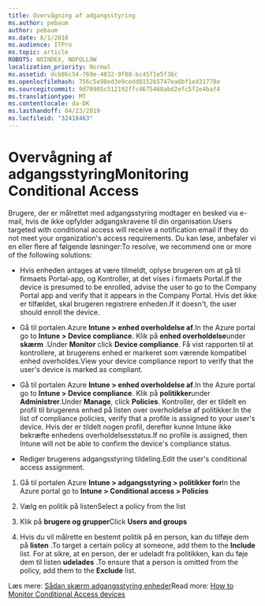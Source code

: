 ```yaml
---
title: Overvågning af adgangsstyring
ms.author: pebaum
author: pebaum
ms.date: 8/1/2018
ms.audience: ITPro
ms.topic: article
ROBOTS: NOINDEX, NOFOLLOW
localization_priority: Normal
ms.assetid: dcb86c54-769e-4832-9f88-bc45f1e5f36c
ms.openlocfilehash: 756c5e98ed3e9cedd0152b5747ea6bf1ed31778e
ms.sourcegitcommit: 9d78905c512192ffc4675468abd2efc5f2e4baf4
ms.translationtype: MT
ms.contentlocale: da-DK
ms.lasthandoff: 04/23/2019
ms.locfileid: "32418463"
---
```

# <a name="monitoring-conditional-access"></a><span data-ttu-id="8f8c9-102">Overvågning af adgangsstyring</span><span class="sxs-lookup"><span data-stu-id="8f8c9-102">Monitoring Conditional Access</span></span>

<span data-ttu-id="8f8c9-103">Brugere, der er målrettet med adgangsstyring modtager en besked via e-mail, hvis de ikke opfylder adgangskravene til din organisation.</span><span class="sxs-lookup"><span data-stu-id="8f8c9-103">Users targeted with conditional access will receive a notification email if they do not meet your organization's access requirements.</span></span> <span data-ttu-id="8f8c9-104">Du kan løse, anbefaler vi en eller flere af følgende løsninger:</span><span class="sxs-lookup"><span data-stu-id="8f8c9-104">To resolve, we recommend one or more of the following solutions:</span></span>
  
- <span data-ttu-id="8f8c9-105">Hvis enheden antages at være tilmeldt, oplyse brugeren om at gå til firmaets Portal-app, og Kontroller, at det vises i firmaets Portal.</span><span class="sxs-lookup"><span data-stu-id="8f8c9-105">If the device is presumed to be enrolled, advise the user to go to the Company Portal app and verify that it appears in the Company Portal.</span></span> <span data-ttu-id="8f8c9-106">Hvis det ikke er tilfældet, skal brugeren registrere enheden.</span><span class="sxs-lookup"><span data-stu-id="8f8c9-106">If it doesn't, the user should enroll the device.</span></span>
    
- <span data-ttu-id="8f8c9-107">Gå til portalen Azure **Intune \> enhed overholdelse af**.</span><span class="sxs-lookup"><span data-stu-id="8f8c9-107">In the Azure portal go to **Intune \> Device compliance**.</span></span> <span data-ttu-id="8f8c9-108">Klik på **enhed overholdelse**under **skærm** .</span><span class="sxs-lookup"><span data-stu-id="8f8c9-108">Under **Monitor** click **Device compliance**.</span></span> <span data-ttu-id="8f8c9-109">Få vist rapporten til at kontrollere, at brugerens enhed er markeret som værende kompatibel enhed overholdes.</span><span class="sxs-lookup"><span data-stu-id="8f8c9-109">View your device compliance report to verify that the user's device is marked as compliant.</span></span> 
    
- <span data-ttu-id="8f8c9-110">Gå til portalen Azure **Intune \> enhed overholdelse af**.</span><span class="sxs-lookup"><span data-stu-id="8f8c9-110">In the Azure portal go to **Intune \> Device compliance**.</span></span> <span data-ttu-id="8f8c9-111">Klik på **politikker**under **Administrer**.</span><span class="sxs-lookup"><span data-stu-id="8f8c9-111">Under **Manage**, click **Policies**.</span></span> <span data-ttu-id="8f8c9-112">Kontroller, der er tildelt en profil til brugerens enhed på listen over overholdelse af politikker.</span><span class="sxs-lookup"><span data-stu-id="8f8c9-112">In the list of compliance policies, verify that a profile is assigned to your user's device.</span></span> <span data-ttu-id="8f8c9-113">Hvis der er tildelt nogen profil, derefter kunne Intune ikke bekræfte enhedens overholdelsesstatus.</span><span class="sxs-lookup"><span data-stu-id="8f8c9-113">If no profile is assigned, then Intune will not be able to confirm the device's compliance status.</span></span> 
    
- <span data-ttu-id="8f8c9-114">Rediger brugerens adgangsstyring tildeling.</span><span class="sxs-lookup"><span data-stu-id="8f8c9-114">Edit the user's conditional access assignment.</span></span>
    
1. <span data-ttu-id="8f8c9-115">Gå til portalen Azure **Intune \> adgangsstyring \> politikker for**</span><span class="sxs-lookup"><span data-stu-id="8f8c9-115">In the Azure portal go to **Intune \> Conditional access \> Policies**</span></span>
    
2. <span data-ttu-id="8f8c9-116">Vælg en politik på listen</span><span class="sxs-lookup"><span data-stu-id="8f8c9-116">Select a policy from the list</span></span>
    
3. <span data-ttu-id="8f8c9-117">Klik på **brugere og grupper**</span><span class="sxs-lookup"><span data-stu-id="8f8c9-117">Click **Users and groups**</span></span>
    
4. <span data-ttu-id="8f8c9-118">Hvis du vil målrette en bestemt politik på en person, kan du tilføje dem på **listen** .</span><span class="sxs-lookup"><span data-stu-id="8f8c9-118">To target a certain policy at someone, add them to the **Include** list.</span></span> <span data-ttu-id="8f8c9-119">For at sikre, at en person, der er udeladt fra politikken, kan du føje dem til listen **udelades** .</span><span class="sxs-lookup"><span data-stu-id="8f8c9-119">To ensure that a person is omitted from the policy, add them to the **Exclude** list.</span></span> 
    
<span data-ttu-id="8f8c9-120">Læs mere: [Sådan skærm adgangsstyring enheder](https://docs.microsoft.com/intune/conditional-access-exchange-monitor)</span><span class="sxs-lookup"><span data-stu-id="8f8c9-120">Read more: [How to Monitor Conditional Access devices](https://docs.microsoft.com/intune/conditional-access-exchange-monitor)</span></span>
  

